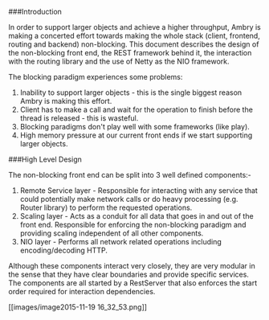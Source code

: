 ###Introduction

In order to support larger objects and achieve a higher throughput, Ambry is making a concerted effort towards making the whole stack (client, frontend, routing and backend) non-blocking. This document describes the design of the non-blocking front end, the REST framework behind it, the interaction with the routing library and the use of Netty as the NIO framework. 

The blocking paradigm experiences some problems:

  1. Inability to support larger objects - this is the single biggest reason Ambry is making this effort.
  1. Client has to make a call and wait for the operation to finish before the thread is released - this is wasteful.
  1. Blocking paradigms don't play well with some frameworks (like play).
  1. High memory pressure at our current front ends if we start supporting larger objects.

###High Level Design

The non-blocking front end can be split into 3 well defined components:- 

  1. Remote Service layer - Responsible for interacting with any service that could potentially make network calls or do heavy processing (e.g. Router library) to perform the requested operations.
  1. Scaling layer - Acts as a conduit for all data that goes in and out of the front end. Responsible for enforcing the non-blocking paradigm and providing scaling independent of all other components.
  1. NIO layer - Performs all network related operations including encoding/decoding HTTP.

Although these components interact very closely, they are very modular in the sense that they have clear boundaries and provide specific services. The components are all started by a RestServer that also enforces the start order required for interaction dependencies.

[[images/image2015-11-19 16_32_53.png]]